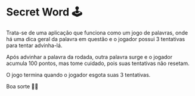 # Secret Word 🕹

Trata-se de uma aplicação que funciona como um jogo de palavras, onde há uma dica geral da palavra em questão e o jogador possui 3 tentativas para tentar advinha-lá. 

Após advinhar a palavra da rodada, outra palavra surge e o jogador acumula 100 pontos, mas tome cuidado, pois suas tentativas não resetam.

O jogo termina quando o jogador esgota suas 3 tentativas.

Boa sorte 🤞🎉
